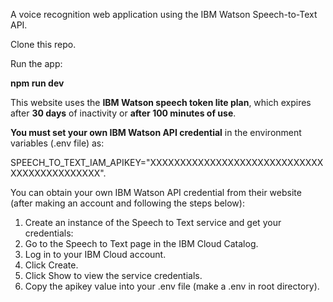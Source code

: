 A voice recognition web application using the IBM Watson Speech-to-Text API.

Clone this repo.

Run the app:

**npm run dev**

This website uses the **IBM Watson speech token lite plan**, which expires after **30 days** of inactivity or **after 100 minutes of use**.

**You must set your own IBM Watson API credential** in the environment variables (.env file) as:

SPEECH_TO_TEXT_IAM_APIKEY="XXXXXXXXXXXXXXXXXXXXXXXXXXXXXXXXXXXXXXXXXXXX".

You can obtain your own IBM Watson API credential from their website (after making an account and following the steps below):

1. Create an instance of the Speech to Text service and get your credentials:
2. Go to the Speech to Text page in the IBM Cloud Catalog.
3. Log in to your IBM Cloud account.
4. Click Create.
5. Click Show to view the service credentials.
6. Copy the apikey value into your .env file (make a .env in root directory).
